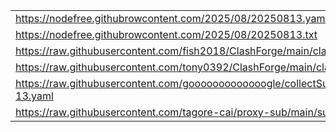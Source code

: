 |||
|-|-|
|https://nodefree.githubrowcontent.com/2025/08/20250813.yaml|[184K	node/nodefree.yaml](https://raw.gitmirror.com/zx419d2o0/TasIkE/main/node/nodefree.yaml)|
|https://nodefree.githubrowcontent.com/2025/08/20250813.txt|[8.0K	node/nodefree.txt](https://raw.gitmirror.com/zx419d2o0/TasIkE/main/node/nodefree.txt)|
|https://raw.githubusercontent.com/fish2018/ClashForge/main/clash_config.yaml|[88K	node/clash_config_1.yaml](https://raw.gitmirror.com/zx419d2o0/TasIkE/main/node/clash_config_1.yaml)|
|https://raw.githubusercontent.com/tony0392/ClashForge/main/clash_config.yaml|[52K	node/clash_config_2.yaml](https://raw.gitmirror.com/zx419d2o0/TasIkE/main/node/clash_config_2.yaml)|
|https://raw.githubusercontent.com/gooooooooooooogle/collectSub/main/sub/2025/8/8-13.yaml|[4.0K	node/gooooooooooooogle.yaml](https://raw.gitmirror.com/zx419d2o0/TasIkE/main/node/gooooooooooooogle.yaml)|
|https://raw.githubusercontent.com/tagore-cai/proxy-sub/main/sub/2025/8/8-13.yaml|[4.0K	node/collectSub.yaml](https://raw.gitmirror.com/zx419d2o0/TasIkE/main/node/collectSub.yaml)|
